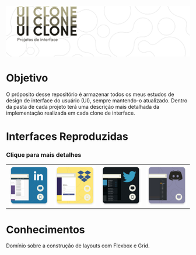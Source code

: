 
<img src="./data/Header@3x.png" />

# **Objetivo**
O próposito desse repositório é armazenar todos os meus estudos de design de interface do usuário (UI), sempre mantendo-o atualizado. Dentro da pasta de cada projeto terá uma descrição mais detalhada da implementação realizada em cada clone de interface.

# **Interfaces Reproduzidas**
### Clique para mais detalhes
<table>
  <tr>
    <td>
      <a href="https://github.com/Preddo/ui-clones/tree/master/linkedin"> <img src="./data/LinkedIn@3x.png"  alt="Interface do Linkedin"></a>
    </td>
    <td>
      <a href="https://github.com/Preddo/ui-clones/tree/master/dropbox"><img src="./data/Dropbox@3x.png"  alt="Interface do Dropbox"></a>
    </td>
    <td>
      <a href="https://github.com/Preddo/ui-clones/tree/master/twitter"> <img src="./data/Twitter@3x.png"  alt="Interface do Twitter"></a>
    </td>
    <td>
      <a href="https://github.com/Preddo/ui-clones/tree/master/discord"><img src="./data/Discord@3x.png"  alt="Interface do Discord"></a>
    </td>
  </tr> 
</table>

# Conhecimentos

Domínio sobre a construção de layouts com Flexbox e Grid.